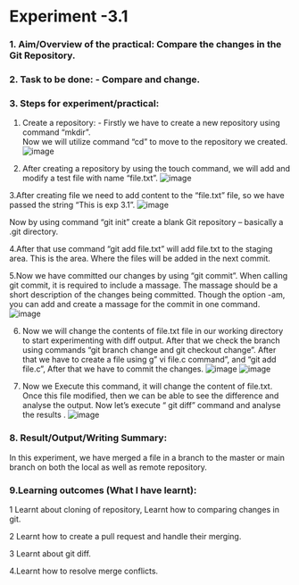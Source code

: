 # Experiment -3.1 

### 1.	Aim/Overview of the practical: Compare the changes in the Git Repository. 
### 2.	Task to be done: - Compare and change. 
### 3.	Steps for experiment/practical: 
 
1.	Create a repository: - Firstly we have to create a new repository using command 
“mkdir”.  
Now we will utilize command “cd” to move to the repository we created.
![image](https://github.com/22bdo10074/Semester_4-Practicals/assets/142095565/b99cfb0f-1ae1-4d50-af41-f1a76fad9344)

2. After creating a repository by using the touch command, we will add and modify a test file with name “file.txt”.
![image](https://github.com/22bdo10074/Semester_4-Practicals/assets/142095565/fbe56654-7b11-472c-b6e3-0c1429e6fe8d)
 
3.After creating file we need to add content to the “file.txt” file, so we have passed the string “This is exp 3.1”.
![image](https://github.com/22bdo10074/Semester_4-Practicals/assets/142095565/2315c7bd-fc59-4594-afb0-1f53068fe846)

 Now by using command “git init” create a blank Git repository – basically a .git  directory. 
 
4.After that use command “git add file.txt” will add file.txt to the staging area. This is the area. Where the files will be added in the next commit. 
 
5.Now we have committed our changes by using “git commit”. When calling git commit, it is required to include a massage. The massage should be a short description of the changes being committed. Though the option -am, you can add and create a massage for the commit in one command. 
![image](https://github.com/22bdo10074/Semester_4-Practicals/assets/142095565/4d239b7d-2d92-4fe9-9530-da6441d382c0)

6. Now we will change the contents of file.txt file in our working directory to start experimenting with diff output. After that we check the branch using commands “git branch change and git checkout change”. After that we have to create a file using g” vi file.c command”, and “git add file.c”, After that we have to commit the changes.
  ![image](https://github.com/22bdo10074/Semester_4-Practicals/assets/142095565/3685aa8b-6869-4151-8a3b-e2606d82ac45)
  ![image](https://github.com/22bdo10074/Semester_4-Practicals/assets/142095565/a509b3d5-a618-4e7c-92b6-f24e5aad8444)

7. Now we Execute this command, it will change the content of file.txt. Once this file   modified, then we can be able to see the difference and analyse the output.
Now let’s execute “ git diff” command and analyse the results .
![image](https://github.com/22bdo10074/Semester_4-Practicals/assets/142095565/71ac8525-9150-4c38-a1ea-0cc3699accd5)

 ### 8. Result/Output/Writing Summary: 
In this experiment, we have merged a file in a branch to the master or main branch on both the local as well as remote repository. 

### 9.Learning outcomes (What I have learnt): 

1	Learnt about cloning of repository, Learnt how to comparing changes in git. 

2	Learnt how to create a pull request and handle their merging. 

3	Learnt about git diff. 

4.Learnt how to resolve merge conflicts. 

